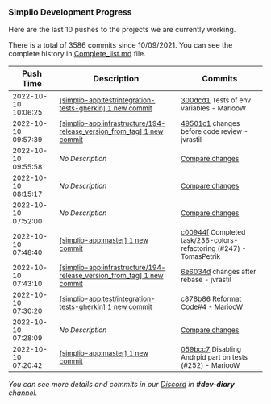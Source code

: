 
### Simplio Development Progress

Here are the last 10 pushes to the projects we are currently working.

There is a total of 3586 commits since 10/09/2021. You can see the complete history in
 [Complete_list.md](Complete_list.md) file.

| Push Time | Description | Commits |
| --- | --- | --- |
| <sub>2022-10-10 10:06:25</sub> | <sub>[[simplio-app:test/integration\-tests\-gherkin] 1 new commit](https://github.com/SimplioOfficial/simplio-app/commit/300dcd10c2aa680507c8f882f1630e5db13c624f)</sub> | <sub>[300dcd1](https://github.com/SimplioOfficial/simplio-app/commit/300dcd10c2aa680507c8f882f1630e5db13c624f) Tests of env variables - MariooW</sub> |
| <sub>2022-10-10 09:57:39</sub> | <sub>[[simplio-app:infrastructure/194\-release\_version\_from\_tag] 1 new commit](https://github.com/SimplioOfficial/simplio-app/commit/49501c1365630fd286deac4c1cae8c0e13a5e1fe)</sub> | <sub>[49501c1](https://github.com/SimplioOfficial/simplio-app/commit/49501c1365630fd286deac4c1cae8c0e13a5e1fe) changes before code review - jvrastil</sub> |
| <sub>2022-10-10 09:55:58</sub> | <sub>_No Description_</sub> | <sub>[Compare changes](https://github.com/SimplioOfficial/simplio-app/compare/93174467a314...96128a352864)</sub> |
| <sub>2022-10-10 08:15:17</sub> | <sub>_No Description_</sub> | <sub>[Compare changes](https://github.com/SimplioOfficial/simplio-app/compare/b60469eb140b...3fb0c1d3e131)</sub> |
| <sub>2022-10-10 07:52:00</sub> | <sub>_No Description_</sub> | <sub>[Compare changes](https://github.com/SimplioOfficial/simplio-app/compare/6e6034d6f6ca...71d840ab3a63)</sub> |
| <sub>2022-10-10 07:48:40</sub> | <sub>[[simplio-app:master] 1 new commit](https://github.com/SimplioOfficial/simplio-app/commit/c00944f34fdfefb97d538739a4fbefaaea8a18cc)</sub> | <sub>[c00944f](https://github.com/SimplioOfficial/simplio-app/commit/c00944f34fdfefb97d538739a4fbefaaea8a18cc) Completed task/236-colors-refactoring (#247) - TomasPetrik</sub> |
| <sub>2022-10-10 07:43:10</sub> | <sub>[[simplio-app:infrastructure/194\-release\_version\_from\_tag] 1 new commit](https://github.com/SimplioOfficial/simplio-app/commit/6e6034d6f6ca8da6644c55da6774d0982efc8d1f)</sub> | <sub>[6e6034d](https://github.com/SimplioOfficial/simplio-app/commit/6e6034d6f6ca8da6644c55da6774d0982efc8d1f) changes after rebase - jvrastil</sub> |
| <sub>2022-10-10 07:30:20</sub> | <sub>[[simplio-app:test/integration\-tests\-gherkin] 1 new commit](https://github.com/SimplioOfficial/simplio-app/commit/c878b86ec1b8a05c7dcbdc478ea441e7d4ddad05)</sub> | <sub>[c878b86](https://github.com/SimplioOfficial/simplio-app/commit/c878b86ec1b8a05c7dcbdc478ea441e7d4ddad05) Reformat Code#4 - MariooW</sub> |
| <sub>2022-10-10 07:28:09</sub> | <sub>_No Description_</sub> | <sub>[Compare changes](https://github.com/SimplioOfficial/simplio-app/compare/bd77c2acab6a...6c1c138cf83a)</sub> |
| <sub>2022-10-10 07:20:42</sub> | <sub>[[simplio-app:master] 1 new commit](https://github.com/SimplioOfficial/simplio-app/commit/059bcc79d0a95d2a569f1723dab3892eb978b894)</sub> | <sub>[059bcc7](https://github.com/SimplioOfficial/simplio-app/commit/059bcc79d0a95d2a569f1723dab3892eb978b894) Disabling Andrpid part on tests (#252) - MariooW</sub> |

_You can see more details and commits in our [Discord](https://discord.gg/aKhjuwZmdP) in **#dev-diary** channel._
